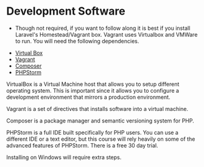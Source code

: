 # Development Software

* Though not required, if you want to follow along it is best if you install Laravel's Homestead/Vagrant box.  Vagrant uses Virtualbox and VMWare to run.  You will need the following dependencies.

- [Virtual Box](https://www.virtualbox.org/wiki/VirtualBox)
- [Vagrant](https://www.vagrantup.com/)
- [Composer](https://getcomposer.org/)
- [PHPStorm](https://www.jetbrains.com/phpstorm/)

VirtualBox is a Virtual Machine host that allows you to setup different operating system.  This is important since it allows you to configure a development environment that mirrors a production environment.

Vagrant is a set of directives that installs software into a virtual machine.

Composer is a package manager and semantic versioning system for PHP.

PHPStorm is a full IDE built specifically for PHP users.  You can use a different IDE or a text editor, but this course will rely heavily on some of the advanced features of PHPStorm.  There is a free 30 day trial.

Installing on Windows will require extra steps.
